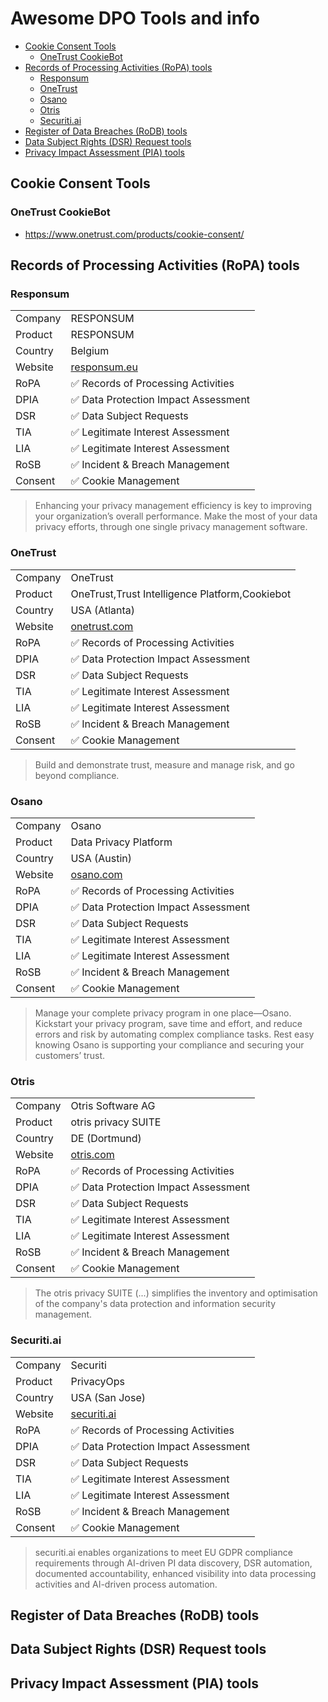 # Awesome DPO Tools and info

<!-- toc -->

- [Cookie Consent Tools](#cookie-consent-tools)
  * [OneTrust CookieBot](#onetrust-cookiebot)
- [Records of Processing Activities (RoPA) tools](#records-of-processing-activities-ropa-tools)
  * [Responsum](#responsum)
  * [OneTrust](#onetrust)
  * [Osano](#osano)
  * [Otris](#otris)
  * [Securiti.ai](#securitiai)
- [Register of Data Breaches (RoDB) tools](#register-of-data-breaches-rodb-tools)
- [Data Subject Rights (DSR) Request tools](#data-subject-rights-dsr-request-tools)
- [Privacy Impact Assessment (PIA) tools](#privacy-impact-assessment-pia-tools)

<!-- tocstop -->

## Cookie Consent Tools

### OneTrust CookieBot
* https://www.onetrust.com/products/cookie-consent/

## Records of Processing Activities (RoPA) tools

### Responsum

|         |                                       |
|---------|---------------------------------------|
| Company | RESPONSUM                             |
| Product | RESPONSUM                             |
| Country | Belgium                               |
| Website | [responsum.eu](https://responsum.eu/) |
| RoPA    | ✅ Records of Processing Activities    |
| DPIA    | ✅ Data Protection Impact Assessment   |
| DSR     | ✅ Data Subject Requests               |
| TIA     | ✅ Legitimate Interest Assessment      |
| LIA     | ✅ Legitimate Interest Assessment      |
| RoSB    | ✅ Incident & Breach Management        |
| Consent | ✅ Cookie Management                   |

> Enhancing your privacy management efficiency is key to improving your organization’s overall performance. Make the most of your data privacy efforts, through one single privacy management software.

### OneTrust

|         |                                                |
|---------|------------------------------------------------|
| Company | OneTrust                                       |
| Product | OneTrust,Trust Intelligence Platform,Cookiebot |
| Country | USA (Atlanta)                                  |
| Website | [onetrust.com](https://www.onetrust.com/)      |
| RoPA    | ✅ Records of Processing Activities             |
| DPIA    | ✅ Data Protection Impact Assessment            |
| DSR     | ✅ Data Subject Requests                        |
| TIA     | ✅ Legitimate Interest Assessment               |
| LIA     | ✅ Legitimate Interest Assessment               |
| RoSB    | ✅ Incident & Breach Management                 |
| Consent | ✅ Cookie Management                            |

> Build and demonstrate trust, measure and manage risk, and go beyond compliance.

### Osano

|         |                                     |
|---------|-------------------------------------|
| Company | Osano                               |
| Product | Data Privacy Platform               |
| Country | USA (Austin)                        |
| Website | [osano.com](https://www.osano.com/) |
| RoPA    | ✅ Records of Processing Activities  |
| DPIA    | ✅ Data Protection Impact Assessment |
| DSR     | ✅ Data Subject Requests             |
| TIA     | ✅ Legitimate Interest Assessment    |
| LIA     | ✅ Legitimate Interest Assessment    |
| RoSB    | ✅ Incident & Breach Management      |
| Consent | ✅ Cookie Management                 |

> Manage your complete privacy program in one place—Osano. Kickstart your privacy program, save time and effort, and reduce errors and risk by automating complex compliance tasks. Rest easy knowing Osano is supporting your compliance and securing your customers’ trust.

### Otris

|         |                                     |
|---------|-------------------------------------|
| Company | Otris Software AG                   |
| Product | otris privacy SUITE                 |
| Country | DE (Dortmund)                       |
| Website | [otris.com](https://www.otris.com/) |
| RoPA    | ✅ Records of Processing Activities  |
| DPIA    | ✅ Data Protection Impact Assessment |
| DSR     | ✅ Data Subject Requests             |
| TIA     | ✅ Legitimate Interest Assessment    |
| LIA     | ✅ Legitimate Interest Assessment    |
| RoSB    | ✅ Incident & Breach Management      |
| Consent | ✅ Cookie Management                 |

> The otris privacy SUITE (...) simplifies the inventory and optimisation of the company's data protection and information security management.

### Securiti.ai

|         |                                           |
|---------|-------------------------------------------|
| Company | Securiti                                  |
| Product | PrivacyOps                                |
| Country | USA (San Jose)                            |
| Website | [securiti.ai](https://securiti.ai/) |
| RoPA    | ✅ Records of Processing Activities        |
| DPIA    | ✅ Data Protection Impact Assessment       |
| DSR     | ✅ Data Subject Requests                   |
| TIA     | ✅ Legitimate Interest Assessment          |
| LIA     | ✅ Legitimate Interest Assessment          |
| RoSB    | ✅ Incident & Breach Management            |
| Consent | ✅ Cookie Management                       |

> securiti.ai enables organizations to meet EU GDPR compliance requirements through AI-driven PI data discovery, DSR automation, documented accountability, enhanced visibility into data processing activities and AI-driven process automation.

## Register of Data Breaches (RoDB) tools

## Data Subject Rights (DSR) Request tools

## Privacy Impact Assessment (PIA) tools